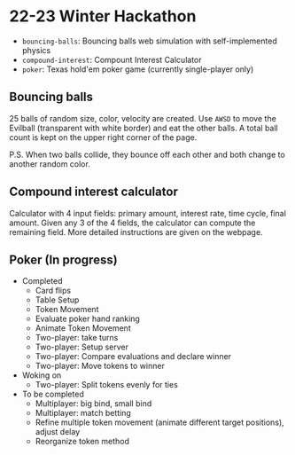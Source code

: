 # 22-23 Winter Hackathon

- `bouncing-balls`: Bouncing balls web simulation with self-implemented physics
- `compound-interest`: Compount Interest Calculator
- `poker`: Texas hold'em poker game (currently single-player only)

## Bouncing balls
25 balls of random size, color, velocity are created. Use `AWSD` to move the Evilball (transparent with white border) and eat the other balls. A total ball count is kept on the upper right corner of the page. 

P.S. When two balls collide, they bounce off each other and both change to another random color. 

## Compound interest calculator
Calculator with 4 input fields: primary amount, interest rate, time cycle, final amount. Given any 3 of the 4 fields, the calculator can compute the remaining field. More detailed instructions are given on the webpage. 

## Poker (In progress)
- Completed 
  - Card flips
  - Table Setup
  - Token Movement
  - Evaluate poker hand ranking
  - Animate Token Movement
  - Two-player: take turns 
  - Two-player: Setup server
  - Two-player: Compare evaluations and declare winner
  - Two-player: Move tokens to winner
- Woking on
  - Two-player: Split tokens evenly for ties
- To be completed
  - Multiplayer: big bind, small bind
  - Multiplayer: match betting
  - Refine multiple token movement (animate different target positions), adjust delay
  - Reorganize token method